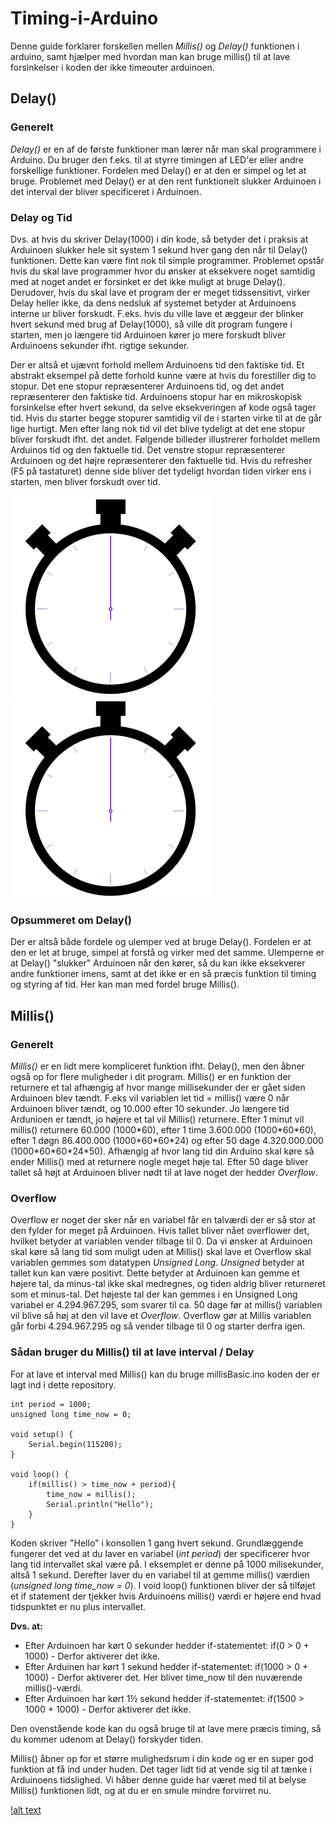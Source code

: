 # Timing-i-Arduino
Denne guide forklarer forskellen mellen *Millis()* og *Delay()* funktionen i arduino, samt hjælper med hvordan man kan bruge millis() til at lave forsinkelser i koden der ikke timeouter arduinoen.

## Delay()
### Generelt
*Delay()* er en af de første funktioner man lærer når man skal programmere i Arduino. Du bruger den f.eks. til at styrre timingen af LED'er eller andre forskellige funktioner. Fordelen med Delay() er at den er simpel og let at bruge. Problemet med Delay() er at den rent funktionelt slukker Arduinoen i det interval der bliver specificeret i Arduinoen.

### Delay og Tid
Dvs. at hvis du skriver Delay(1000) i din kode, så betyder det i praksis at Arduinoen slukker hele sit system 1 sekund hver gang den når til Delay() funktionen. Dette kan være fint nok til simple programmer. Problemet opstår hvis du skal lave programmer hvor du ønsker at eksekvere noget samtidig med at noget andet er forsinket er det ikke muligt at bruge Delay(). Derudover, hvis du skal lave et program der er meget tidssensitivt, virker Delay heller ikke, da dens nedsluk af systemet betyder at Arduinoens interne ur bliver forskudt.
F.eks. hvis du ville lave et æggeur der blinker hvert sekund med brug af Delay(1000), så ville dit program fungere i starten, men jo længere tid Arduinoen kører jo mere forskudt bliver Arduinoens sekunder ifht. rigtige sekunder.

Der er altså et ujævnt forhold mellem Arduinoens tid den faktiske tid. Et abstrakt eksempel på dette forhold kunne være at hvis du forestiller dig to stopur. Det ene stopur repræsenterer Arduinoens tid, og det andet repræsenterer den faktiske tid. Arduinoens stopur har en mikroskopisk forsinkelse efter hvert sekund, da selve eksekveringen af kode også tager tid. Hvis du starter begge stopurer samtidig vil de i starten virke til at de går lige hurtigt. Men efter lang nok tid vil det blive tydeligt at det ene stopur bliver forskudt ifht. det andet. Følgende billeder illustrerer forholdet mellem Arduinos tid og den faktuelle tid. Det venstre stopur repræsenterer Arduinoen og det højre repræsenterer den faktuelle tid. Hvis du refresher (F5 på tastaturet) denne side bliver det tydeligt hvordan tiden virker ens i starten, men bliver forskudt over tid.

![alt text](https://github.com/DDlabAU/Timing-i-Arduino/blob/master/tid/ArduinoTid.gif "Arduino Tid") ![alt text](https://github.com/DDlabAU/Timing-i-Arduino/blob/master/tid/RigtigTid.gif "Rigtig Tid")

### Opsummeret om Delay()
Der er altså både fordele og ulemper ved at bruge Delay(). Fordelen er at den er let at bruge, simpel at forstå og virker med det samme. Ulemperne er at Delay() "slukker" Arduinoen når den kører, så du kan ikke eksekverer andre funktioner imens, samt at det ikke er en så præcis funktion til timing og styring af tid. Her kan man med fordel bruge Millis().

## Millis()
### Generelt
*Millis()* er en lidt mere kompliceret funktion ifht. Delay(), men den åbner også op for flere muligheder i dit program. Millis() er en funktion der returnere et tal afhængig af hvor mange millisekunder der er gået siden Arduinoen blev tændt. F.eks vil variablen let tid = millis() være 0 når Arduinoen bliver tændt, og 10.000 efter 10 sekunder. Jo længere tid Ardunioen er tændt, jo højere et tal vil Millis() returnere. Efter 1 minut vil millis() returnere 60.000 (1000\*60), efter 1 time 3.600.000 (1000\*60\*60), efter 1 døgn 86.400.000 (1000\*60\*60\*24) og efter 50 dage 4.320.000.000 (1000\*60\*60\*24\*50). Afhængig af hvor lang tid din Arduino skal køre så ender Millis() med at returnere nogle meget høje tal. Efter 50 dage bliver tallet så højt at Arduinoen bliver nødt til at lave noget der hedder *Overflow*. 

### Overflow
Overflow er noget der sker når en variabel får en talværdi der er så stor at den fylder for meget på Arduinoen. Hvis tallet bliver nået overflower det, hvilket betyder at variablen vender tilbage til 0. Da vi ønsker at Arduinoen skal køre så lang tid som muligt uden at Millis() skal lave et Overflow skal variablen gemmes som datatypen *Unsigned Long*.
*Unsigned* betyder at tallet kun kan være positivt. Dette betyder at Arduinoen kan gemme et højere tal, da minus-tal ikke skal medregnes, og tiden aldrig bliver returneret som et minus-tal. Det højeste tal der kan gemmes i en Unsigned Long variabel er 4.294.967.295, som svarer til ca. 50 dage før at millis() variablen vil blive så høj at den vil lave et *Overflow*. Overflow gør at Millis variablen går forbi 4.294.967.295 og så vender tilbage til 0 og starter derfra igen.

### Sådan bruger du Millis() til at lave interval / Delay
For at lave et interval med Millis() kan du bruge millisBasic.ino koden der er lagt ind i dette repository. 

```
int period = 1000;
unsigned long time_now = 0;

void setup() {
    Serial.begin(115200);
}
 
void loop() {
    if(millis() > time_now + period){
        time_now = millis();
        Serial.println("Hello");
    }
}
```

Koden skriver "Hello" i konsollen 1 gang hvert sekund.
Grundlæggende fungerer det ved at du laver en variabel (*int period*) der specificerer hvor lang tid intervallet skal være på. I eksemplet er denne på 1000 milisekunder, altså 1 sekund. Derefter laver du en variabel til at gemme millis() værdien (*unsigned long time_now = 0*). 
I void loop() funktionen bliver der så tilføjet et if statement der tjekker hvis Arduinoens millis() værdi er højere end hvad tidspunktet er nu plus intervallet. 

**Dvs. at:**
- Efter Arduinoen har kørt 0 sekunder hedder if-statementet: if(0 > 0 + 1000) - Derfor aktiverer det ikke.
- Efter Arduinen har kørt 1 sekund hedder if-statementet: if(1000 > 0 + 1000) - Derfor aktiverer det. Her bliver time_now til den nuværende millis()-værdi. 
- Efter Arduinoen har kørt 1½ sekund hedder if-statementet: if(1500 > 1000 + 1000) - Derfor aktiverer det ikke.
 
 Den ovenstående kode kan du også bruge til at lave mere præcis timing, så du kommer udenom at Delay() forskyder tiden. 
 
Millis() åbner op for et større mulighedsrum i din kode og er en super god funktion at få ind under huden. Det tager lidt tid at vende sig til at tænke i Arduinoens tidslighed. Vi håber denne guide har været med til at belyse Millis() funktionen lidt, og at du er en smule mindre forvirret nu.
 
 [!alt text](https://github.com/DDlabAU/Timing-i-Arduino/blob/master/tid/tid.gif)


